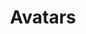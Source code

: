 ---
title: Avatars
category: Application
paid: true
isActive: true
ltr: {"preview":"function App() {\n  return /*#__PURE__*/React.createElement(\"div\", {\n    className: \"py-16 flex flex-wrap items-center justify-center gap-12\"\n  }, /*#__PURE__*/React.createElement(\"img\", {\n    src: \"https://randomuser.me/api/portraits/women/79.jpg\",\n    className: \"w-6 h-6 rounded-full\"\n  }), /*#__PURE__*/React.createElement(\"img\", {\n    src: \"https://api.uifaces.co/our-content/donated/xZ4wg2Xj.jpg\",\n    className: \"w-8 h-8 rounded-full\"\n  }), /*#__PURE__*/React.createElement(\"img\", {\n    src: \"https://images.unsplash.com/photo-1507003211169-0a1dd7228f2d?ixlib=rb-0.3.5&q=80&fm=jpg&crop=faces&fit=crop&h=200&w=200&s=a72ca28288878f8404a795f39642a46f\",\n    className: \"w-10 h-10 rounded-full\"\n  }), /*#__PURE__*/React.createElement(\"img\", {\n    src: \"https://randomuser.me/api/portraits/men/86.jpg\",\n    className: \"w-12 h-12 rounded-full\"\n  }), /*#__PURE__*/React.createElement(\"img\", {\n    src: \"https://images.unsplash.com/photo-1510227272981-87123e259b17?ixlib=rb-0.3.5&q=80&fm=jpg&crop=faces&fit=crop&h=200&w=200&s=3759e09a5b9fbe53088b23c615b6312e\",\n    className: \"w-16 h-16 rounded-full\"\n  }));\n}","vue":{"vueCss":[],"vueTail":[]},"react":{"jsxTail":[{"code":"export default () => (\n    <div className=\"flex items-center gap-x-12\">\n      // Avatar 1\n        <img src=\"https://randomuser.me/api/portraits/women/79.jpg\" className=\"w-6 h-6 rounded-full\" />\n      // Avatar 2\n        <img src=\"https://api.uifaces.co/our-content/donated/xZ4wg2Xj.jpg\" className=\"w-8 h-8 rounded-full\" />\n      // Avatar 3\n        <img src=\"https://images.unsplash.com/photo-1507003211169-0a1dd7228f2d?ixlib=rb-0.3.5&q=80&fm=jpg&crop=faces&fit=crop&h=200&w=200&s=a72ca28288878f8404a795f39642a46f\" className=\"w-10 h-10 rounded-full\" />\n      // Avatar 4  \n      <img src=\"https://randomuser.me/api/portraits/men/86.jpg\" className=\"w-12 h-12 rounded-full\" />\n      // Avatar 5\n      <img src=\"https://images.unsplash.com/photo-1510227272981-87123e259b17?ixlib=rb-0.3.5&q=80&fm=jpg&crop=faces&fit=crop&h=200&w=200&s=3759e09a5b9fbe53088b23c615b6312e\" className=\"w-16 h-16 rounded-full\" />\n    </div>\n)","label":"App.jsx"}],"jsxCss":[]}}
rtl: {"vue":{"vueTail":[],"vueCss":[]},"preview":"function App() {\n  return /*#__PURE__*/React.createElement(\"div\", {\n    className: \"flex items-center justify-center gap-x-12 py-16\"\n  }, /*#__PURE__*/React.createElement(\"img\", {\n    src: \"https://randomuser.me/api/portraits/women/79.jpg\",\n    className: \"w-6 h-6 rounded-full\"\n  }), /*#__PURE__*/React.createElement(\"img\", {\n    src: \"https://api.uifaces.co/our-content/donated/xZ4wg2Xj.jpg\",\n    className: \"w-8 h-8 rounded-full\"\n  }), /*#__PURE__*/React.createElement(\"img\", {\n    src: \"https://images.unsplash.com/photo-1507003211169-0a1dd7228f2d?ixlib=rb-0.3.5&q=80&fm=jpg&crop=faces&fit=crop&h=200&w=200&s=a72ca28288878f8404a795f39642a46f\",\n    className: \"w-10 h-10 rounded-full\"\n  }), /*#__PURE__*/React.createElement(\"img\", {\n    src: \"https://randomuser.me/api/portraits/men/86.jpg\",\n    className: \"w-12 h-12 rounded-full\"\n  }), /*#__PURE__*/React.createElement(\"img\", {\n    src: \"https://images.unsplash.com/photo-1510227272981-87123e259b17?ixlib=rb-0.3.5&q=80&fm=jpg&crop=faces&fit=crop&h=200&w=200&s=3759e09a5b9fbe53088b23c615b6312e\",\n    className: \"w-16 h-16 rounded-full\"\n  }));\n}","react":{"jsxCss":[],"jsxTail":[{"code":"export default () => (\n    <div className=\"flex items-center gap-x-12\">\n      // Avatar 1\n        <img src=\"https://randomuser.me/api/portraits/women/79.jpg\" className=\"w-6 h-6 rounded-full\" />\n      // Avatar 2\n        <img src=\"https://api.uifaces.co/our-content/donated/xZ4wg2Xj.jpg\" className=\"w-8 h-8 rounded-full\" />\n      // Avatar 3\n        <img src=\"https://images.unsplash.com/photo-1507003211169-0a1dd7228f2d?ixlib=rb-0.3.5&q=80&fm=jpg&crop=faces&fit=crop&h=200&w=200&s=a72ca28288878f8404a795f39642a46f\" className=\"w-10 h-10 rounded-full\" />\n      // Avatar 4\n        <img src=\"https://randomuser.me/api/portraits/men/86.jpg\" className=\"w-12 h-12 rounded-full\" />\n      // Avatar 5\n        <img src=\"https://images.unsplash.com/photo-1510227272981-87123e259b17?ixlib=rb-0.3.5&q=80&fm=jpg&crop=faces&fit=crop&h=200&w=200&s=3759e09a5b9fbe53088b23c615b6312e\" className=\"w-16 h-16 rounded-full\" />\n    </div>\n)","label":"App.jsx"}]}}
slug: /avatars
id: 3ef4da48-864d-4ca0-88a4-fc855c570b20
created_at: 1668945451485
---